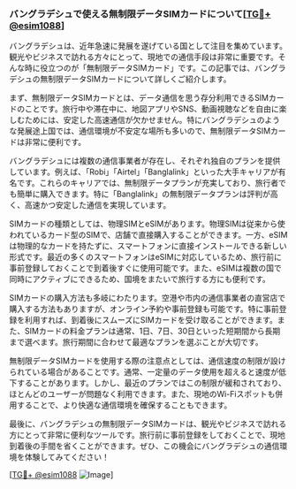 ### バングラデシュで使える無制限データSIMカードについて[[TG💪+ @esim1088](https://t.me/s/esim1088)]

バングラデシュは、近年急速に発展を遂げている国として注目を集めています。観光やビジネスで訪れる方々にとって、現地での通信手段は非常に重要です。そんな時に役立つのが「無制限データSIMカード」です。この記事では、バングラデシュの無制限データSIMカードについて詳しくご紹介します。

まず、無制限データSIMカードとは、データ通信を思う存分利用できるSIMカードのことです。旅行中や滞在中に、地図アプリやSNS、動画視聴などを自由に楽しむためには、安定した高速通信が欠かせません。特にバングラデシュのような発展途上国では、通信環境が不安定な場所も多いので、無制限データSIMカードは非常に便利です。

バングラデシュには複数の通信事業者が存在し、それぞれ独自のプランを提供しています。例えば、「Robi」「Airtel」「Banglalink」といった大手キャリアが有名です。これらのキャリアでは、無制限データプランが充実しており、旅行者でも簡単に購入できます。特に「Banglalink」の無制限データプランは評判が高く、高速かつ安定した通信を実現しています。

SIMカードの種類としては、物理SIMとeSIMがあります。物理SIMは従来から使われているカード型のSIMで、店舗で直接購入することができます。一方、eSIMは物理的なカードを持たずに、スマートフォンに直接インストールできる新しい形式です。最近の多くのスマートフォンはeSIMに対応しているため、旅行前に事前登録しておくことで到着後すぐに使用可能です。また、eSIMは複数の国で同時にアクティブにできるため、国境をまたいで旅行する方にも便利です。

SIMカードの購入方法も多岐にわたります。空港や市内の通信事業者の直営店で購入する方法もありますが、オンライン予約や事前登録も可能です。特に事前登録を利用すれば、到着後にスムーズにSIMカードを受け取ることができます。また、SIMカードの料金プランは通常、1日、7日、30日といった短期間から長期まで選べます。旅行期間に合わせて最適なプランを選ぶことが大切です。

無制限データSIMカードを使用する際の注意点としては、通信速度の制限が設けられている場合があることです。通常、一定量のデータ使用を超えると速度が低下することがあります。しかし、最近のプランではこの制限が緩和されており、ほとんどのユーザーが問題なく利用できます。また、現地のWi-Fiスポットも併用することで、より快適な通信環境を確保することもできます。

最後に、バングラデシュの無制限データSIMカードは、観光やビジネスで訪れる方にとって非常に便利なツールです。旅行前に事前登録をしておくことで、現地到着後の手間を省くことができます。ぜひ、この機会にバングラデシュの通信環境を体験してみてください！

[[TG💪+ @esim1088](https://t.me/s/esim1088) ![Image](https://i.postimg.cc/Y0z9fWf4/image.png)]